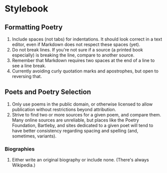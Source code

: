 # Stylebook

## Formatting Poetry

 1. Include spaces (not tabs) for indentations. It should look correct in a text editor, even if Markdown does not respect these spaces (yet).
 2. Do not break lines. If you're not sure if a source (a printed book especially) is breaking the line, compare to another source.
 3. Remember that Markdown requires two spaces at the end of a line to see a line break.
 4. Currently avoiding curly quotation marks and apostrophes, but open to reversing that.

## Poets and Poetry Selection

 1. Only use poems in the public domain, or otherwise licensed to allow publication without restrictions beyond attribution.
 2. Strive to find two or more sources for a given poem, and compare them. Many online sources are unreliable, but places like the Poetry Foundation, Bartleby, and sites dedicated to a given poet will tend to have better consistency regarding spacing and spelling (and, sometimes, variants).

### Biographies

 1. Either write an original biography or include none. (There's always Wikipedia.)
